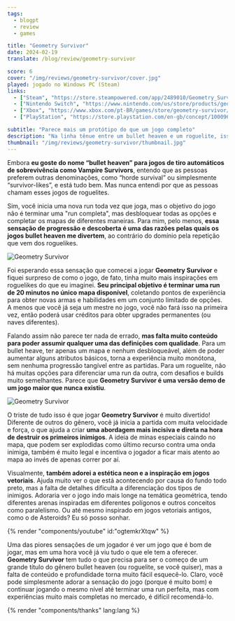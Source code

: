 ```yaml
---
tags:
  - blogpt
  - review
  - games

title: "Geometry Survivor"
date: 2024-02-19
translate: /blog/review/geometry-survivor

score: 6
cover: "/img/reviews/geometry-survivor/cover.jpg"
played: jogado no Windows PC (Steam)
links:
  - ["Steam", "https://store.steampowered.com/app/2489010/Geometry_Survivor?curator_clanid=44763507"]
  - ["Nintendo Switch", "https://www.nintendo.com/us/store/products/geometry-survivor-switch/"]
  - ["Xbox", "https://www.xbox.com/pt-BR/games/store/geometry-survivor/9N5J4VGZQ80K"]
  - ["PlayStation", "https://store.playstation.com/en-gb/concept/10009616"]

subtitle: "Parece mais um protótipo do que um jogo completo"
description: "Na linha tênue entre um bullet heaven e um roguelite, isso aqui parece mais um protótipo do que um jogo completo."
thumbnail: "/img/reviews/geometry-survivor/thumbnail.jpg"
---
```


Embora **eu goste do nome “bullet heaven” para jogos de tiro automáticos de sobrevivência como Vampire Survivors**, entendo que as pessoas preferem outras denominações, como “horde survival” ou simplesmente “survivor-likes”, e está tudo bem. Mas nunca entendi por que as pessoas chamam esses jogos de roguelites.

Sim, você inicia uma nova run toda vez que joga, mas o objetivo do jogo não é terminar uma "run completa", mas desbloquear todas as opções e completar os mapas de diferentes maneiras. Para mim, pelo menos, **essa sensação de progressão e descoberta é uma das razões pelas quais os jogos bullet heaven me divertem**, ao contrário do domínio pela repetição que vem dos roguelikes.

![Geometry Survivor](/img/reviews/geometry-survivor/green.jpg)

Foi esperando essa sensação que comecei a jogar **Geometry Survivor** e fiquei surpreso de como o jogo, de fato, tinha muito mais inspirações em roguelikes do que eu imaginei. **Seu principal objetivo é terminar uma run de 20 minutos no único mapa disponível**, coletando pontos de experiência para obter novas armas e habilidades em um conjunto limitado de opções. A menos que você já seja um mestre no jogo, você não fará isso na primeira vez, então poderá usar créditos para obter upgrades permanentes (ou naves diferentes).

Falando assim não parece ter nada de errado, **mas falta muito conteúdo para poder assumir qualquer uma das definições com qualidade**. Para um bullet heave, ter apenas um mapa e nenhum desbloqueável, além de poder aumentar alguns atributos básicos, torna a experiência muito monótona, sem nenhuma progressão tangível entre as partidas. Para um roguelite, não há muitas opções para diferenciar uma run da outra, com desafios e builds muito semelhantes. Parece que **Geometry Survivor é uma versão demo de um jogo maior que nunca existiu**.

![Geometry Survivor](/img/reviews/geometry-survivor/red.jpg)

O triste de tudo isso é que jogar **Geometry Survivor** é muito divertido! Diferente de outros do gênero, você já inicia a partida com muita velocidade e força, o que ajuda a criar **uma abordagem mais incisiva e direta na hora de destruir os primeiros inimigos**. A ideia de minas especiais caindo no mapa, que podem ser explodidas como último recurso contra uma onda inimiga, também é muito legal e incentiva o jogador a ficar mais atento ao mapa ao invés de apenas correr por aí.

Visualmente, **também adorei a estética neon e a inspiração em jogos vetoriais**. Ajuda muito ver o que está acontecendo por causa do fundo todo preto, mas a falta de detalhes dificulta a diferenciação dos tipos de inimigos. Adoraria ver o jogo indo mais longe na temática geométrica, tendo diferentes arenas inspiradas em diferentes polígonos e outros conceitos como paralelismo. Ou até mesmo inspirado em jogos vetoriais antigos, como o de Asteroids? Eu só posso sonhar.

{% render "components/youtube" id:"ogtemkrXtqw" %}

Uma das piores sensações de um jogador é ver um jogo que é bom de jogar, mas em uma hora você já viu tudo o que ele tem a oferecer. **Geometry Survivor** tem tudo o que precisa para ser o começo de um grande título do gênero bullet heaven (ou roguelite, se você quiser), mas a falta de conteúdo e profundidade torna muito fácil esquecê-lo. Claro, você pode simplesmente adorar a sensação do jogo (porque é muito bom) e continuar jogando o mesmo nível até terminar uma run perfeita, mas com experiências muito mais completas no mercado, é difícil recomendá-lo.

{% render "components/thanks" lang:lang %}